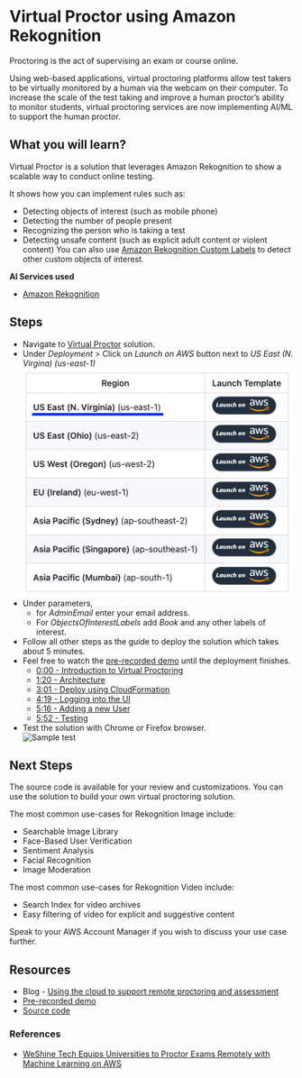 # Virtual Proctor using Amazon Rekognition

Proctoring is the act of supervising an exam or course online.

Using web-based applications, virtual proctoring platforms allow test takers to be virtually monitored by a human via the webcam on their computer. To increase the scale of the test taking and improve a human proctor’s ability to monitor students, virtual proctoring services are now implementing AI/ML to support the human proctor.

## What you will learn?
Virtual Proctor is a solution that leverages Amazon Rekognition to show a scalable way to conduct online testing.

It shows how you can implement rules such as:
- Detecting objects of interest (such as mobile phone)
- Detecting the number of people present
- Recognizing the person who is taking a test
- Detecting unsafe content (such as explicit adult content or violent content)
You can also use [Amazon Rekognition Custom Labels](https://aws.amazon.com/rekognition/custom-labels-features/) to detect other custom objects of interest.

**AI Services used**
- [Amazon Rekognition](https://aws.amazon.com/rekognition/)

## Steps
- Navigate to [Virtual Proctor](https://github.com/aws-samples/amazon-rekognition-virtual-proctor) solution.
- Under *Deployment* > Click on *Launch on AWS* button next to *US East (N. Virgina) (us-east-1)* </br> ![launch_on_us_east_1](./images/launch_on_us_east_1.png)
- Under parameters, 
  - for *AdminEmail* enter your email address.
  - For *ObjectsOfInterestLabels* add *Book* and any other labels of interest.
- Follow all other steps as the guide to deploy the solution which takes about 5 minutes.
- Feel free to watch the [pre-recorded demo](https://www.youtube.com/watch?v=kKVLrslta6k) until the deployment finishes.
  - [0:00 - Introduction to Virtual Proctoring](https://www.youtube.com/watch?v=kKVLrslta6k)
  - [1:20 - Architecture](https://youtu.be/kKVLrslta6k?t=80)
  - [3:01 - Deploy using CloudFormation ](https://youtu.be/kKVLrslta6k?t=181)
  - [4:19 - Logging into the UI](https://youtu.be/kKVLrslta6k?t=259)
  - [5:16 - Adding a new User](https://youtu.be/kKVLrslta6k?t=316)
  - [5:52 - Testing](https://youtu.be/kKVLrslta6k?t=352)
- Test the solution with Chrome or Firefox browser. </br> ![Sample test](./images/sample-vp.png)

## Next Steps
The source code is available for your review and customizations. You can use the solution to build your own virtual proctoring solution.

The most common use-cases for Rekognition Image include:

- Searchable Image Library
- Face-Based User Verification
- Sentiment Analysis
- Facial Recognition
- Image Moderation

The most common use-cases for Rekognition Video include:
- Search Index for video archives
- Easy filtering of video for explicit and suggestive content

Speak to your AWS Account Manager if you wish to discuss your use case further.

## Resources
- Blog - [Using the cloud to support remote proctoring and assessment](https://aws.amazon.com/blogs/publicsector/using-cloud-support-remote-proctoring-assessment/)
- [Pre-recorded demo](https://www.youtube.com/watch?v=kKVLrslta6k)
- [Source code](https://github.com/aws-samples/amazon-rekognition-virtual-proctor)

### References
- [WeShine Tech Equips Universities to Proctor Exams Remotely with Machine Learning on AWS](https://aws.amazon.com/solutions/case-studies/weshine/)